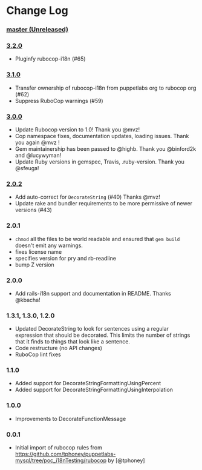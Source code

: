 # Change Log

### [master (Unreleased)](https://github.com/rubocop/rubocop-i18n/compare/v3.1.0...master)

### [3.2.0](https://github.com/rubocop/rubocop-i18n/compare/v3.1.0...v3.2.0)

* Pluginfy rubocop-i18n (#65)

### [3.1.0](https://github.com/rubocop/rubocop-i18n/compare/v3.0.0...v3.1.0)

* Transfer ownership of rubocop-i18n from puppetlabs org to rubocop org (#62)
* Suppress RuboCop warnings (#59)

### [3.0.0](https://github.com/rubocop/rubocop-i18n/compare/v2.0.2...v3.0.0)

* Update Rubocop version to 1.0! Thank you @mvz!
* Cop namespace fixes, documentation updates, loading issues. Thank you again @mvz !
* Gem maintainership has been passed to @highb. Thank you @binford2k and @lucywyman!
* Update Ruby versions in gemspec, Travis, .ruby-version. Thank you @sfeuga!

### [2.0.2](https://github.com/rubocop/rubocop-i18n/compare/v2.0.1...v2.0.2)

* Add auto-correct for `DecorateString` (#40) Thanks @mvz!
* Update rake and bundler requirements to be more permissive of newer versions (#43)

### 2.0.1

* `chmod` all the files to be world readable and ensured that `gem
build` doesn't emit any warnings.
* fixes license name
* specifies version for pry and rb-readline
* bump Z version

### 2.0.0

* Add rails-i18n support and documentation in README. Thanks @kbacha!

### 1.3.1, 1.3.0, 1.2.0

 * Updated DecorateString to look for sentences using a regular expression that should be decorated. This limits the number of strings that it finds to things that look like a sentence.
 * Code restructure (no API changes)
 * RuboCop lint fixes

### 1.1.0

 * Added support for DecorateStringFormattingUsingPercent
 * Added support for DecorateStringFormattingUsingInterpolation

### 1.0.0

 * Improvements to DecorateFunctionMessage

### 0.0.1

 * Initial import of rubocop rules from https://github.com/tphoney/puppetlabs-mysql/tree/poc_i18nTesting/rubocop by [@tphoney]
